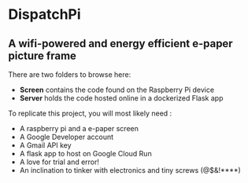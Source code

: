 # DispatchPi
## A wifi-powered and energy efficient e-paper picture frame

There are two folders to browse here:

- **Screen** contains the code found on the Raspberry Pi device
- **Server** holds the code hosted online in a dockerized Flask app 

To replicate this project, you will most likely need : 

- A raspberry pi and a e-paper screen
- A Google Developer account
- A Gmail API key
- A flask app to host on Google Cloud Run
- A love for trial and error! 
- An inclination to tinker with electronics and tiny screws (@$&!****)
